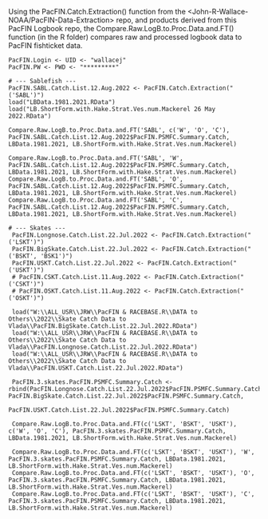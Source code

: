 Using the PacFIN.Catch.Extraction() function from the <John-R-Wallace-NOAA/PacFIN-Data-Extraction> repo, and products derived from this PacFIN Logbook repo, the Compare.Raw.LogB.to.Proc.Data.and.FT() function (in the R folder) compares raw and processed logbook data to PacFIN fishticket data.

    PacFIN.Login <- UID <- "wallacej"
    PacFIN.PW <- PWD <- "*********"
    
    # --- Sablefish ---
    PacFIN.SABL.Catch.List.12.Aug.2022 <- PacFIN.Catch.Extraction("('SABL')")
    load("LBData.1981.2021.RData")
    load("LB.ShortForm.with.Hake.Strat.Ves.num.Mackerel 26 May 2022.RData")
    
    Compare.Raw.LogB.to.Proc.Data.and.FT('SABL', c('W', 'O', 'C'), PacFIN.SABL.Catch.List.12.Aug.2022$PacFIN.PSMFC.Summary.Catch, LBData.1981.2021, LB.ShortForm.with.Hake.Strat.Ves.num.Mackerel)
    
    Compare.Raw.LogB.to.Proc.Data.and.FT('SABL', 'W', PacFIN.SABL.Catch.List.12.Aug.2022$PacFIN.PSMFC.Summary.Catch, LBData.1981.2021, LB.ShortForm.with.Hake.Strat.Ves.num.Mackerel)
    Compare.Raw.LogB.to.Proc.Data.and.FT('SABL', 'O', PacFIN.SABL.Catch.List.12.Aug.2022$PacFIN.PSMFC.Summary.Catch, LBData.1981.2021, LB.ShortForm.with.Hake.Strat.Ves.num.Mackerel)
    Compare.Raw.LogB.to.Proc.Data.and.FT('SABL', 'C', PacFIN.SABL.Catch.List.12.Aug.2022$PacFIN.PSMFC.Summary.Catch, LBData.1981.2021, LB.ShortForm.with.Hake.Strat.Ves.num.Mackerel)

    # --- Skates ---
     PacFIN.Longnose.Catch.List.22.Jul.2022 <- PacFIN.Catch.Extraction("('LSKT')")
     PacFIN.BigSkate.Catch.List.22.Jul.2022 <- PacFIN.Catch.Extraction("('BSKT', 'BSK1')")
     PacFIN.USKT.Catch.List.22.Jul.2022 <- PacFIN.Catch.Extraction("('USKT')")
     # PacFIN.CSKT.Catch.List.11.Aug.2022 <- PacFIN.Catch.Extraction("('CSKT')")
     # PacFIN.OSKT.Catch.List.11.Aug.2022 <- PacFIN.Catch.Extraction("('OSKT')")
     
     load("W:\\ALL_USR\\JRW\\PacFIN & RACEBASE.R\\DATA to Others\\2022\\Skate Catch Data to Vlada\\PacFIN.BigSkate.Catch.List.22.Jul.2022.RData")
     load("W:\\ALL_USR\\JRW\\PacFIN & RACEBASE.R\\DATA to Others\\2022\\Skate Catch Data to Vlada\\PacFIN.Longnose.Catch.List.22.Jul.2022.RData")
     load("W:\\ALL_USR\\JRW\\PacFIN & RACEBASE.R\\DATA to Others\\2022\\Skate Catch Data to Vlada\\PacFIN.USKT.Catch.List.22.Jul.2022.RData")
     
     PacFIN.3.skates.PacFIN.PSMFC.Summary.Catch <- rbind(PacFIN.Longnose.Catch.List.22.Jul.2022$PacFIN.PSMFC.Summary.Catch, PacFIN.BigSkate.Catch.List.22.Jul.2022$PacFIN.PSMFC.Summary.Catch, 
                                                   PacFIN.USKT.Catch.List.22.Jul.2022$PacFIN.PSMFC.Summary.Catch)
     
     Compare.Raw.LogB.to.Proc.Data.and.FT(c('LSKT', 'BSKT', 'USKT'), c('W', 'O', 'C'), PacFIN.3.skates.PacFIN.PSMFC.Summary.Catch, LBData.1981.2021, LB.ShortForm.with.Hake.Strat.Ves.num.Mackerel)
     
     Compare.Raw.LogB.to.Proc.Data.and.FT(c('LSKT', 'BSKT', 'USKT'), 'W', PacFIN.3.skates.PacFIN.PSMFC.Summary.Catch, LBData.1981.2021, LB.ShortForm.with.Hake.Strat.Ves.num.Mackerel)
     Compare.Raw.LogB.to.Proc.Data.and.FT(c('LSKT', 'BSKT', 'USKT'), 'O', PacFIN.3.skates.PacFIN.PSMFC.Summary.Catch, LBData.1981.2021, LB.ShortForm.with.Hake.Strat.Ves.num.Mackerel)
     Compare.Raw.LogB.to.Proc.Data.and.FT(c('LSKT', 'BSKT', 'USKT'), 'C', PacFIN.3.skates.PacFIN.PSMFC.Summary.Catch, LBData.1981.2021, LB.ShortForm.with.Hake.Strat.Ves.num.Mackerel)
     
